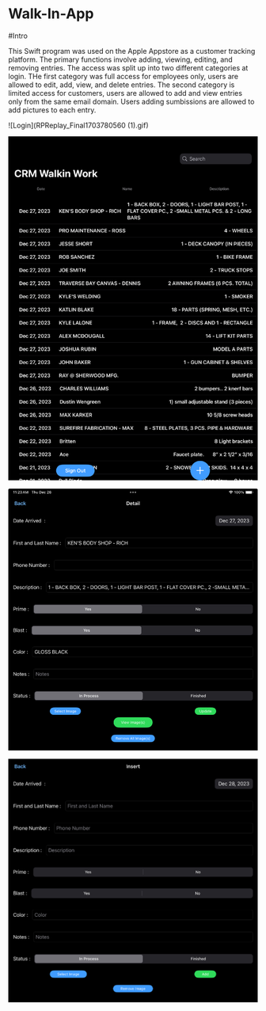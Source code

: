 # Walk-In-App

#Intro

This Swift program was used on the Apple Appstore as a customer tracking platform. The primary functions involve adding, viewing, editing, and removing entries. The access was split up into two different categories at login. THe first category was full access for employees only, users are allowed to edit, add, view, and delete entries. The second category is limited access for customers, users are allowed to add and view entries only from the same email domain. Users adding sumbissions are allowed to add pictures to each entry.

![Login](RPReplay_Final1703780560 (1).gif)

![Login](IMG_0179.jpg)

![Login](IMG_0180.jpg)

![Login](IMG_0181.jpg)
